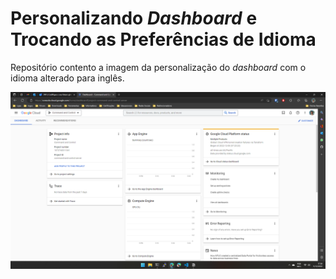 # Personalizando _Dashboard_ e Trocando as Preferências de Idioma

Repositório contento a imagem da personalização do _dashboard_ com o idioma alterado para inglês.

![Imagem do Dashboard em Inglês](images/gcp-foundations-dashboard-language.png)